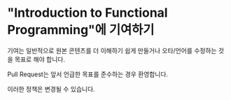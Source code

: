 # "Introduction to Functional Programming"에 기여하기

기여는 일반적으로 원본 콘텐츠를 더 이해하기 쉽게 만들거나 오타/언어를 수정하는 것을 목표로 해야 합니다.

Pull Request는 앞서 언급한 목표를 준수하는 경우 환영합니다.

이러한 정책은 변경될 수 있습니다.
